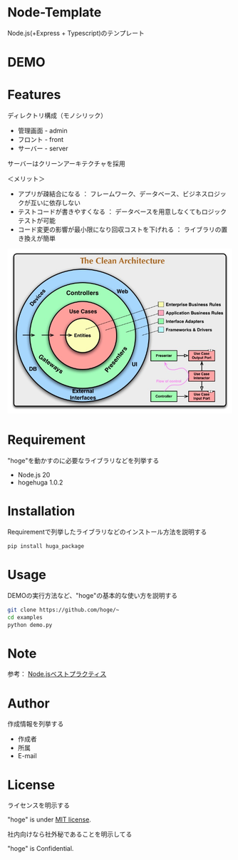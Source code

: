 
# Node-Template
Node.js(+Express + Typescript)のテンプレート

# DEMO

# Features
ディレクトリ構成（モノシリック）

* 管理画面 - admin
* フロント - front
* サーバー - server

サーバーはクリーンアーキテクチャを採用

＜メリット＞
* アプリが疎結合になる ： フレームワーク、データベース、ビジネスロジックが互いに依存しない
* テストコードが書きやすくなる ： データベースを用意しなくてもロジックテストが可能
* コード変更の影響が最小限になり回収コストを下げれる ： ライブラリの置き換えが簡単

![CleanArchitecture.jpg](images/CleanArchitecture.jpg)

# Requirement

"hoge"を動かすのに必要なライブラリなどを列挙する

* Node.js 20
* hogehuga 1.0.2

# Installation

Requirementで列挙したライブラリなどのインストール方法を説明する

```bash
pip install huga_package
```

# Usage

DEMOの実行方法など、"hoge"の基本的な使い方を説明する

```bash
git clone https://github.com/hoge/~
cd examples
python demo.py
```

# Note

参考：
[Node.jsベストプラクティス](https://github.com/goldbergyoni/nodebestpractices/blob/master/README.japanese.md)

# Author

作成情報を列挙する

* 作成者
* 所属
* E-mail

# License
ライセンスを明示する

"hoge" is under [MIT license](https://en.wikipedia.org/wiki/MIT_License).

社内向けなら社外秘であることを明示してる

"hoge" is Confidential.
